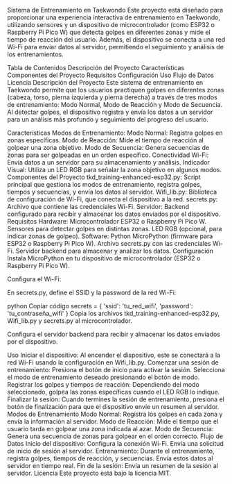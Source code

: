 Sistema de Entrenamiento en Taekwondo
Este proyecto está diseñado para proporcionar una experiencia interactiva de entrenamiento en Taekwondo, utilizando sensores y un dispositivo de microcontrolador (como ESP32 o Raspberry Pi Pico W) que detecta golpes en diferentes zonas y mide el tiempo de reacción del usuario. Además, el dispositivo se conecta a una red Wi-Fi para enviar datos al servidor, permitiendo el seguimiento y análisis de los entrenamientos.

Tabla de Contenidos
Descripción del Proyecto
Características
Componentes del Proyecto
Requisitos
Configuración
Uso
Flujo de Datos
Licencia
Descripción del Proyecto
Este sistema de entrenamiento en Taekwondo permite que los usuarios practiquen golpes en diferentes zonas (cabeza, torso, pierna izquierda y pierna derecha) a través de tres modos de entrenamiento: Modo Normal, Modo de Reacción y Modo de Secuencia. Al detectar golpes, el dispositivo registra y envía los datos a un servidor para un análisis más profundo y seguimiento del progreso del usuario.

Características
Modos de Entrenamiento:
Modo Normal: Registra golpes en zonas específicas.
Modo de Reacción: Mide el tiempo de reacción al golpear una zona objetivo.
Modo de Secuencia: Genera secuencias de zonas para ser golpeadas en un orden específico.
Conectividad Wi-Fi: Envía datos a un servidor para su almacenamiento y análisis.
Indicador Visual: Utiliza un LED RGB para señalar la zona objetivo en algunos modos.
Componentes del Proyecto
tkd_training-enhanced-esp32.py: Script principal que gestiona los modos de entrenamiento, registra golpes, tiempos y secuencias, y envía los datos al servidor.
Wifi_lib.py: Biblioteca de configuración de Wi-Fi, que conecta el dispositivo a la red.
secrets.py: Archivo que contiene las credenciales Wi-Fi.
Servidor: Backend configurado para recibir y almacenar los datos enviados por el dispositivo.
Requisitos
Hardware:
Microcontrolador ESP32 o Raspberry Pi Pico W.
Sensores para detectar golpes en distintas zonas.
LED RGB (opcional, para indicar zonas de golpeo).
Software:
Python MicroPython (firmware para ESP32 o Raspberry Pi Pico W).
Archivo secrets.py con las credenciales Wi-Fi.
Servidor backend para almacenar y analizar los datos.
Configuración
Instala MicroPython en tu dispositivo de microcontrolador (ESP32 o Raspberry Pi Pico W).

Configura el Wi-Fi:

En secrets.py, define el SSID y la password de la red Wi-Fi:

python
Copiar código
secrets = {
    'ssid': 'tu_red_wifi',
    'password': 'tu_contraseña_wifi'
}
Copia los archivos tkd_training-enhanced-esp32.py, Wifi_lib.py y secrets.py al microcontrolador.

Configura el servidor backend para recibir y almacenar los datos enviados por el dispositivo.

Uso
Iniciar el dispositivo: Al encender el dispositivo, este se conectará a la red Wi-Fi usando la configuración en Wifi_lib.py.
Comenzar una sesión de entrenamiento:
Presiona el botón de inicio para activar la sesión.
Selecciona el modo de entrenamiento deseado presionando el botón de modo.
Registrar los golpes y tiempos de reacción:
Dependiendo del modo seleccionado, golpea las zonas específicas cuando el LED RGB lo indique.
Finalizar la sesión:
Cuando termines la sesión de entrenamiento, presiona el botón de finalización para que el dispositivo envíe un resumen al servidor.
Modos de Entrenamiento
Modo Normal: Registra los golpes en cada zona y envía la información al servidor.
Modo de Reacción: Mide el tiempo que el usuario tarda en golpear una zona indicada al azar.
Modo de Secuencia: Genera una secuencia de zonas para golpear en el orden correcto.
Flujo de Datos
Inicio del dispositivo:
Configura la conexión Wi-Fi.
Envía una solicitud de inicio de sesión al servidor.
Entrenamiento:
Durante el entrenamiento, registra golpes, tiempos de reacción, y secuencias.
Envía estos datos al servidor en tiempo real.
Fin de la sesión:
Envía un resumen de la sesión al servidor.
Licencia
Este proyecto está bajo la licencia MIT.
